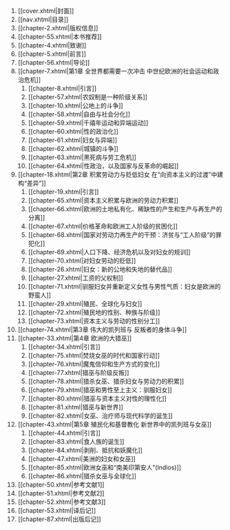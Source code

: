  

1. [[cover.xhtml\|封面]]
2. [[nav.xhtml\|目录]]
3. [[chapter-2.xhtml\|版权信息]]
4. [[chapter-55.xhtml\|本书推荐]]
5. [[chapter-4.xhtml\|致谢]]
6. [[chapter-5.xhtml\|前言]]
7. [[chapter-56.xhtml\|导论]]
8. [[chapter-7.xhtml\|第1章 全世界都需要一次冲击 中世纪欧洲的社会运动和政治危机]]
    1. [[chapter-8.xhtml\|引言]]
    2. [[chapter-57.xhtml\|农奴制是一种阶级关系]]
    3. [[chapter-10.xhtml\|公地上的斗争]]
    4. [[chapter-58.xhtml\|自由与社会分化]]
    5. [[chapter-59.xhtml\|千禧年运动和异端运动]]
    6. [[chapter-60.xhtml\|性的政治化]]
    7. [[chapter-61.xhtml\|妇女与异端]]
    8. [[chapter-62.xhtml\|城镇的斗争]]
    9. [[chapter-63.xhtml\|黑死病与劳工危机]]
    10. [[chapter-64.xhtml\|性政治，以及国家与反革命的崛起]]
9. [[chapter-18.xhtml\|第2章 积累劳动力与贬低妇女 在“向资本主义的过渡”中建构“差异”]]
    1. [[chapter-19.xhtml\|引言]]
    2. [[chapter-65.xhtml\|资本主义积累与欧洲的劳动力积累]]
    3. [[chapter-66.xhtml\|欧洲的土地私有化、稀缺性的产生和生产与再生产的分离]]
    4. [[chapter-67.xhtml\|价格革命和欧洲工人阶级的贫困化]]
    5. [[chapter-68.xhtml\|国家对劳动力再生产的干预：济贫与“工人阶级”的罪犯化]]
    6. [[chapter-69.xhtml\|人口下降、经济危机以及对妇女的规训]]
    7. [[chapter-70.xhtml\|对妇女劳动的贬低]]
    8. [[chapter-26.xhtml\|妇女：新的公地和失地的替代品]]
    9. [[chapter-27.xhtml\|工资的父权制]]
    10. [[chapter-71.xhtml\|驯服妇女并重新定义女性与男性气质：妇女是欧洲的野蛮人]]
    11. [[chapter-29.xhtml\|殖民、全球化与妇女]]
    12. [[chapter-72.xhtml\|殖民地的性别、种族与阶级]]
    13. [[chapter-73.xhtml\|资本主义与劳动的性别分工]]
10. [[chapter-74.xhtml\|第3章 伟大的凯列班与 反叛者的身体斗争]]
11. [[chapter-33.xhtml\|第4章 欧洲的大猎巫]]
    1. [[chapter-34.xhtml\|引言]]
    2. [[chapter-75.xhtml\|焚烧女巫的时代和国家行动]]
    3. [[chapter-76.xhtml\|魔鬼信仰和生产方式的变化]]
    4. [[chapter-77.xhtml\|猎巫与阶级反叛]]
    5. [[chapter-78.xhtml\|猎杀女巫、猎杀妇女与劳动力的积累]]
    6. [[chapter-79.xhtml\|猎巫和男性至上主义：驯服妇女]]
    7. [[chapter-80.xhtml\|猎巫与资本主义对性的理性化]]
    8. [[chapter-81.xhtml\|猎巫与新世界]]
    9. [[chapter-82.xhtml\|女巫、治疗师与现代科学的诞生]]
12. [[chapter-43.xhtml\|第5章 殖民化和基督教化 新世界中的凯列班与女巫]]
    1. [[chapter-44.xhtml\|引言]]
    2. [[chapter-83.xhtml\|食人族的诞生]]
    3. [[chapter-84.xhtml\|剥削、抵抗和妖魔化]]
    4. [[chapter-47.xhtml\|美洲的妇女和女巫]]
    5. [[chapter-85.xhtml\|欧洲女巫和“南美印第安人”(Indios)]]
    6. [[chapter-86.xhtml\|猎杀女巫与全球化]]
13. [[chapter-50.xhtml\|参考文献1]]
14. [[chapter-51.xhtml\|参考文献2]]
15. [[chapter-52.xhtml\|参考文献3]]
16. [[chapter-53.xhtml\|译后记]]
17. [[chapter-87.xhtml\|出版后记]]